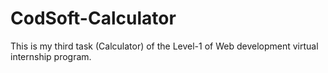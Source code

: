 # CodSoft-Calculator
This is my third task (Calculator) of the Level-1 of Web development virtual internship program.
